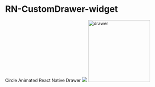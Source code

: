 # RN-CustomDrawer-widget
 Circle Animated React Native Drawer
![](screen.gif=250x)
<img src="screen.gif" alt="drawer" width="200"/>